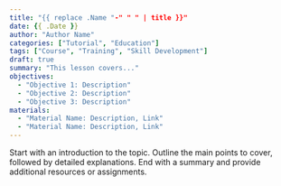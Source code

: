 ```yaml
---
title: "{{ replace .Name "-" " " | title }}"
date: {{ .Date }}
author: "Author Name"
categories: ["Tutorial", "Education"]
tags: ["Course", "Training", "Skill Development"]
draft: true
summary: "This lesson covers..."
objectives:
  - "Objective 1: Description"
  - "Objective 2: Description"
  - "Objective 3: Description"
materials:
  - "Material Name: Description, Link"
  - "Material Name: Description, Link"
---
```

Start with an introduction to the topic. Outline the main points to cover, followed by detailed explanations. End with a summary and provide additional resources or assignments.
